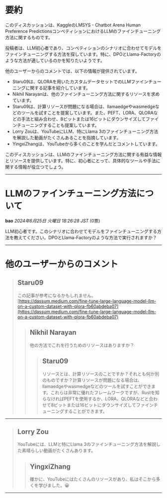 # 要約 
このディスカッションは、KaggleのLMSYS - Chatbot Arena Human Preference PredictionsコンペティションにおけるLLMのファインチューニング方法に関するものです。

投稿者は、LLM初心者であり、コンペティションのシナリオに合わせてモデルをファインチューニングする方法を探しています。特に、DPOとLlama-Factoryのような方法が適しているのかを知りたいようです。

他のユーザーからのコメントでは、以下の情報が提供されています。

* Staru09は、QLORAを用いたカスタムデータセットでのLLMファインチューニングに関する記事を紹介しています。
* Nikhil Narayanは、他のファインチューニング方法に関するリソースを求めています。
* Staru09は、計算リソースが問題になる場合は、llamaedgeやwasmedgeなどのツールを試すことを提案しています。また、PEFT、LORA、QLORAなどの手法と組み合わせ、8ビットまたは16ビットにダウンサイズしてファインチューニングすることも提案しています。
* Lorry Zouは、YouTubeにLLM、特にLlama 3のファインチューニング方法を解説した動画がたくさんあることを指摘しています。
* YingxiZhangは、YouTubeから多くのことを学んだとコメントしています。

このディスカッションは、LLMのファインチューニング方法に関する有益な情報とリソースを提供しています。特に、初心者にとって、具体的なツールや手法に関する情報が役立つでしょう。


---
# LLMのファインチューニング方法について

**bao** *2024年6月25日 火曜日 18:26:28 JST* (0票)

LLM初心者です。このシナリオに合わせてモデルをファインチューニングする方法を教えてください。DPOとLlama-Factoryのような方法で実行されますか？

---
# 他のユーザーからのコメント

> ## Staru09
> 
> この記事が参考になるかもしれません。[https://dassum.medium.com/fine-tune-large-language-model-llm-on-a-custom-dataset-with-qlora-fb60abdeba07](https://dassum.medium.com/fine-tune-large-language-model-llm-on-a-custom-dataset-with-qlora-fb60abdeba07)
> 
> 
> 
> > ## Nikhil Narayan
> > 
> > 他の方法でこれを行うためのリソースはありますか？
> > 
> > 
> > > ## Staru09
> > > 
> > > リソースとは、計算リソースのことですか？それとも何か別のものですか？計算リソースが問題になる場合は、llamaedgeやwasmedgeなどのツールを試すことができます。これらは非常に優れたフレームワークですが、Rustを知らなければPEFTを使用するか、LORA、QLORAなどと合わせて8ビットまたは16ビットにダウンサイズしてファインチューニングすることができます。
> > > 
> > > 
> > > 
---
> ## Lorry Zou
> 
> YouTubeには、LLMと特にLlama 3のファインチューニング方法を解説した素晴らしい動画がたくさんあります。
> 
> 
> 
> > ## YingxiZhang
> > 
> > 確かに、YouTubeにはたくさんのリソースがあり、私はそこから多くを学びました。😀
> > 
> > 
> > 
--- 

